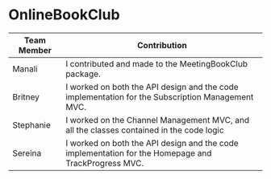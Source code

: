 # OnlineBookClub



| Team Member | Contribution |
| -------- | ------- |
| Manali  |   I contributed and made to the MeetingBookClub package.  |
| Britney | I worked on both the API design and the code implementation for the Subscription Management MVC.     |
| Stephanie    | I worked on the Channel Management MVC, and all the classes contained in the code logic    |
| Sereina    | I worked on both the API design and the code implementation for the Homepage and TrackProgress MVC.    |


